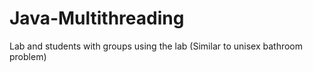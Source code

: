 # Java-Multithreading
Lab and students with groups using the lab (Similar to unisex bathroom problem)
